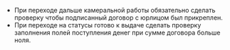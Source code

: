 -  При переходе дальше камеральной работы обязательно сделать проверку чтобы подписанный договор с юрлицом был прикреплен.
- При переходе на статусы готово к выдаче сделать проверку заполнения полей поступления денег при сумме договора больше ноля.